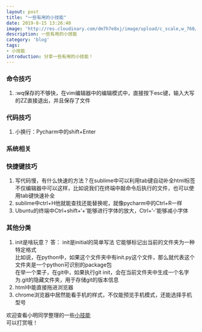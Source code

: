 ```yaml
---
layout: post
title: "一些有用的小技能"
date: 2019-8-15 13:26:40
image: 'http://res.cloudinary.com/dm7h7e8xj/image/upload/c_scale,w_760/v1504807365/now-you-see-me_wtv89q.jpg'
description: 一些有用的小技能
category: 'blog'
tags:
- 小技能
introduction: 分享一些有用的小技能！
---
```


### 命令技巧
1. :wq保存的不够快，在vim编辑器中的编辑模式中，直接按下esc键，输入大写的ZZ直接退出，并且保存了文件


### 代码技巧
1. 小换行：Pycharm中的shift+Enter


### 系统相关


### 快捷键技巧
1. 写代码慢，有什么快速的方法？在sublime中可以利用tab键自动补全html标签
    不仅编辑器中可以这样，比如说我们在终端中敲命令后执行的文件，也可以使用tab键快速补全
2. sublime中ctrl+H他就能查找还能替换呢，就像pycharm中的Ctrl+R一样
3. Ubuntu的终端中Ctrl+shift+‘+’能够进行字体的放大，Ctrl+‘-’能够减小字体


### 其他分类
1.  init是啥玩意？ 答： init是initial的简单写法
    它能够标记出当前的文件夹为一种特定格式  
    比如说，在python中，如果这个文件夹中有init.py这个文件，那么就代表这个文件夹是一个python可识别的package包  
    在举一个栗子，在git中，如果执行git init，会在当前文件夹中生成一个名字为.git的隐藏文件夹，用于存储git的版本信息  
2. html中能直接拖进浏览器
3. chrome浏览器中居然能看手机的样式，不仅能预览手机模式，还能选择手机型号


























欢迎查看小明同学整理的一些[小技能](https://victorfengming.github.io/2019/08/various-skills/)  
可以打赏哦！















